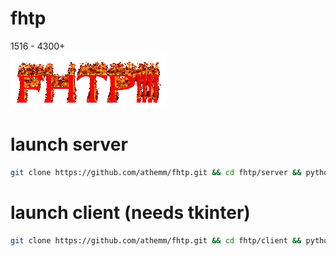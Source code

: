 # fhtp
1516 - 4300+ <br>
![](cooltext400705476222381.gif)
# launch server
```sh
git clone https://github.com/athemm/fhtp.git && cd fhtp/server && python3 serve.py
```

# launch client (needs tkinter)
```sh
git clone https://github.com/athemm/fhtp.git && cd fhtp/client && python3 client.py
```
